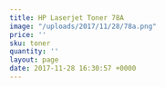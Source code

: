 ```yaml
---
title: HP Laserjet Toner 78A
image: "/uploads/2017/11/28/78a.png"
price: ''
sku: toner
quantity: ''
layout: page
date: 2017-11-28 16:30:57 +0000
---
```

